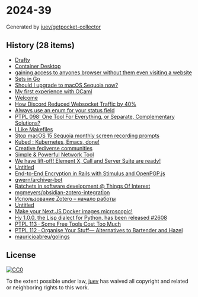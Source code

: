 # 2024-39

Generated by [juev/getpocket-collector](https://github.com/juev/getpocket-collector)

## History (28 items)

- [Drafty](https://www.drafty-app.com/)
- [Container Desktop](https://container-desktop.com/)
- [gaining access to anyones browser without them even visiting a website](https://kibty.town/blog/arc/)
- [Sets in Go](https://www.willem.dev/articles/sets-in-golang/)
- [Should I upgrade to macOS Sequoia now?](https://obdev.at/blog/should-i-upgrade-to-macos-sequoia-now/)
- [My first experience with OCaml](https://itnext.io/my-first-experience-with-ocaml-c8fce3fb995a)
- [Welcome](https://ellanew.com/)
- [How Discord Reduced Websocket Traffic by 40%](https://discord.com/blog/how-discord-reduced-websocket-traffic-by-40-percent)
- [Always use an enum for your status field](https://jmduke.com/posts/post/enums/)
- [PTPL 098: One Tool For Everything, or Separate, Complementary Solutions?](http://ellanew.com/ptpl/098-one-tool-or-many)
- [I Like Makefiles](https://switowski.com/blog/i-like-makefiles/)
- [Stop macOS 15 Sequoia monthly screen recording prompts](https://lapcatsoftware.com/articles/2024/8/10.html)
- [Kubed : Kubernetes, Emacs, done!](https://eshelyaron.com/kubed.html)
- [Creative fediverse communities](https://stefanbohacek.com/blog/creative-fediverse-communities/)
- [Simple & Powerful Network Tool](https://stash.ws/)
- [We have lift-off! Element X, Call and Server Suite are ready!](https://element.io/blog/we-have-lift-off-element-x-call-and-server-suite-are-ready/)
- [Untitled](http://web.mit.edu/15.053/www/AMP.htm)
- [End-to-End Encryption in Rails with Stimulus and OpenPGP.js](https://jensravens.com/e2e-encryption-with-rails/)
- [gwern/archiver-bot](https://github.com/gwern/archiver-bot)
- [Ratchets in software development @ Things Of Interest](https://qntm.org/ratchet)
- [mgmeyers/obsidian-zotero-integration](https://github.com/mgmeyers/obsidian-zotero-integration)
- [Использование Zotero – начало работы](https://bibliostyle.ru/ispolzovanie-zotero-1/)
- [Untitled](https://payoncealternatives.com)
- [Make your Next.JS Docker images microscopic!](https://xeiaso.net/notes/2024/small-nextjs-images/)
- [Hy 1.0.0, the Lisp dialect for Python, has been released #2608](https://github.com/hylang/hy/discussions/2608)
- [PTPL 113 · Some Free Tools Cost Too Much](http://ellanew.com/ptpl/113-some-free-tools-cost-too-much)
- [PTPL 112 · Organise Your Stuff— Alternatives to Bartender and Hazel](http://ellanew.com/ptpl-112-%C2%B7-organise-your-stuff%E2%80%94-alternatives-to-bartender-and-hazel)
- [mauricioabreu/golings](https://github.com/mauricioabreu/golings)

## License

[![CC0](https://mirrors.creativecommons.org/presskit/buttons/88x31/svg/cc-zero.svg)](https://creativecommons.org/publicdomain/zero/1.0/)

To the extent possible under law, [juev](https://github.com/juev) has waived all copyright and related or neighboring rights to this work.
